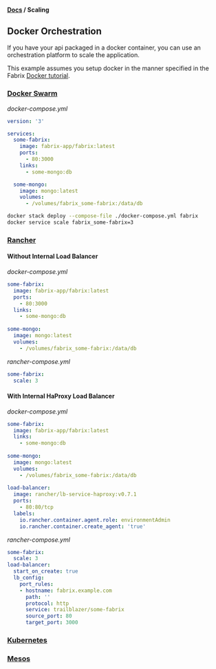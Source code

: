 #### [Docs](../index.md) / Scaling

## Docker Orchestration

If you have your api packaged in a docker container, you can use an orchestration platform to scale the application.

This example assumes you setup docker in the manner specified in the Fabrix [Docker tutorial](docker.md).

### [Docker Swarm](https://docs.docker.com/engine/swarm/)

_docker-compose.yml_
```yml
version: '3'

services:
  some-fabrix:
    image: fabrix-app/fabrix:latest
    ports:
      - 80:3000
    links:
      - some-mongo:db

  some-mongo:
    image: mongo:latest
    volumes:
      - /volumes/fabrix_some-fabrix:/data/db
```

```sh
docker stack deploy --compose-file ./docker-compose.yml fabrix
docker service scale fabrix_some-fabrix=3
```

### [Rancher](http://rancher.com/)

#### Without Internal Load Balancer

_docker-compose.yml_
```yml
some-fabrix:
  image: fabrix-app/fabrix:latest
  ports:
    - 80:3000
  links:
    - some-mongo:db
    
some-mongo:
  image: mongo:latest
  volumes:
    - /volumes/fabrix_some-fabrix:/data/db
```
_rancher-compose.yml_
```yml
some-fabrix:
  scale: 3
```

#### With Internal HaProxy Load Balancer

_docker-compose.yml_
```yml
some-fabrix:
  image: fabrix-app/fabrix:latest
  links:
    - some-mongo:db
    
some-mongo:
  image: mongo:latest
  volumes:
    - /volumes/fabrix_some-fabrix:/data/db
    
load-balancer:
  image: rancher/lb-service-haproxy:v0.7.1
  ports:
    - 80:80/tcp
  labels:
    io.rancher.container.agent.role: environmentAdmin
    io.rancher.container.create_agent: 'true'
```
_rancher-compose.yml_
```yml
some-fabrix:
  scale: 3
load-balancer:
  start_on_create: true
  lb_config:
    port_rules:
    - hostname: fabrix.example.com
      path: ''
      protocol: http
      service: trailblazer/some-fabrix
      source_port: 80
      target_port: 3000
```

### [Kubernetes](https://kubernetes.io/)

### [Mesos](http://mesos.apache.org/)
